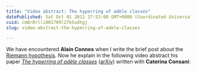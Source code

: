 ```yaml
---
title: "Video abstract: The hyperring of adèle classes"
datePublished: Sat Oct 01 2011 17:53:00 GMT+0000 (Coordinated Universal Time)
cuid: cm8r8rlli001709l27k5udtgj
slug: video-abstract-the-hyperring-of-adele-classes

---
```



We have encountered **Alain Connes** when I write the brief post about the [Riemann hypothesis](http://docmadhattan.fieldofscience.com/2011/09/riemann-hypothesis.html). Now he explain in the following video abstract his paper [_The hyperring of adèle classes_](http://dx.doi.org/10.1016/j.jnt.2010.09.001) ([arXiv](http://arxiv.org/abs/1001.4260)) written with **Caterina Consani**:
